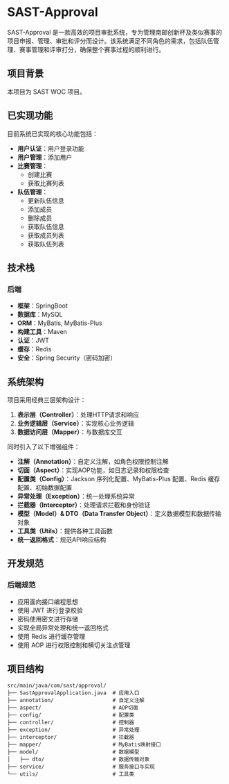 # SAST-Approval

SAST-Approval 是一款高效的项目审批系统，专为管理南邮创新杯及类似赛事的项目申报、管理、审批和评分而设计。该系统满足不同角色的需求，包括队伍管理、赛事管理和评审打分，确保整个赛事过程的顺利进行。

## 项目背景

本项目为 SAST WOC 项目。

## 已实现功能

目前系统已实现的核心功能包括：

- **用户认证**：用户登录功能
- **用户管理**：添加用户
- **比赛管理**：
  - 创建比赛
  - 获取比赛列表
- **队伍管理**：
  - 更新队伍信息
  - 添加成员
  - 删除成员
  - 获取队伍信息
  - 获取成员列表
  - 获取队伍列表

## 技术栈

### 后端

- **框架**：SpringBoot
- **数据库**：MySQL
- **ORM**：MyBatis, MyBatis-Plus
- **构建工具**：Maven
- **认证**：JWT
- **缓存**：Redis
- **安全**：Spring Security（密码加密）

## 系统架构

项目采用经典三层架构设计：

1. **表示层（Controller）**：处理HTTP请求和响应
2. **业务逻辑层（Service）**：实现核心业务逻辑
3. **数据访问层（Mapper）**：与数据库交互

同时引入了以下增强组件：

- **注解（Annotation）**：自定义注解，如角色权限控制注解
- **切面（Aspect）**：实现AOP功能，如日志记录和权限检查
- **配置类（Config）**：Jackson 序列化配置、MyBatis-Plus 配置、Redis 缓存配置、初始数据配置
- **异常处理（Exception）**：统一处理系统异常
- **拦截器（Interceptor）**：处理请求拦截和身份验证
- **模型（Model）& DTO（Data Transfer Object）**：定义数据模型和数据传输对象
- **工具类（Utils）**：提供各种工具函数
- **统一返回格式**：规范API响应结构


## 开发规范

### 后端规范

- 应用面向接口编程思想
- 使用 JWT 进行登录校验
- 密码使用密文进行存储
- 实现全局异常处理和统一返回格式
- 使用 Redis 进行缓存管理
- 使用 AOP 进行权限控制和横切关注点管理

## 项目结构

```
src/main/java/com/sast/approval/
├── SastApprovalApplication.java  # 应用入口
├── annotation/                   # 自定义注解
├── aspect/                       # AOP切面
├── config/                       # 配置类
├── controller/                   # 控制器
├── exception/                    # 异常处理
├── interceptor/                  # 拦截器
├── mapper/                       # MyBatis映射接口
├── model/                        # 数据模型
│   ├── dto/                      # 数据传输对象
├── service/                      # 服务接口与实现
└── utils/                        # 工具类
```